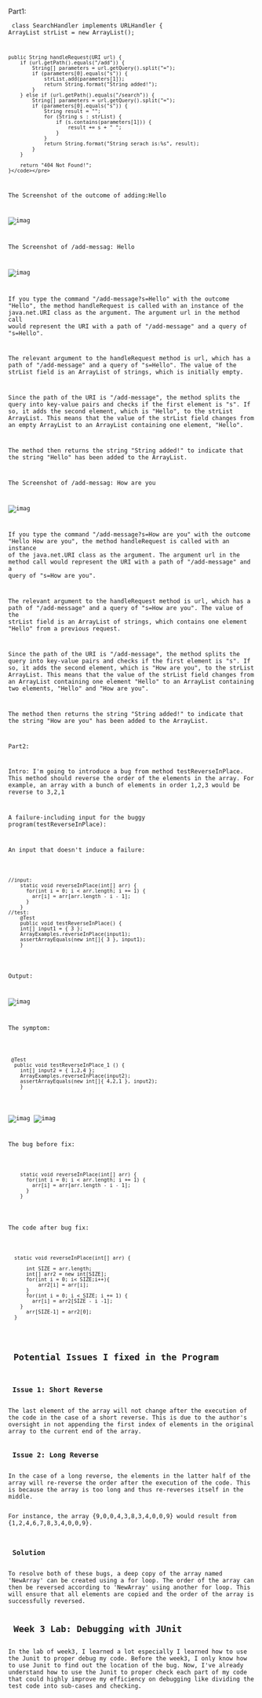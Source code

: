 Part1:<pre><code>
	class SearchHandler implements URLHandler {
	ArrayList<String> strList = new ArrayList<String>();

	public String handleRequest(URI url) {
		if (url.getPath().equals("/add")) {
			String[] parameters = url.getQuery().split("=");
			if (parameters[0].equals("s")) {
				strList.add(parameters[1]);
				return String.format("String added!");
			}
		} else if (url.getPath().equals("/search")) {
			String[] parameters = url.getQuery().split("=");
			if (parameters[0].equals("s")) {
				String result = "";
				for (String s : strList) {
					if (s.contains(parameters[1])) {
						result += s + " ";
					}
				}
				return String.format("String serach is:%s", result);
			}
		}

		return "404 Not Found!";
	}</code></pre>
	



The Screenshot of the outcome of adding:Hello

![imag](7.png)

The Screenshot of /add-messag: Hello

![imag](8.png)

If you type the command "/add-message?s=Hello" with the outcome "Hello", the method handleRequest is called with an instance of the java.net.URI class as the argument. The argument url in the method call would represent the URI with a path of "/add-message" and a query of "s=Hello".

The relevant argument to the handleRequest method is url, which has a path of "/add-message" and a query of "s=Hello". The value of the strList field is an ArrayList of strings, which is initially empty.

Since the path of the URI is "/add-message", the method splits the query into key-value pairs and checks if the first element is "s". If so, it adds the second element, which is "Hello", to the strList ArrayList. This means that the value of the strList field changes from an empty ArrayList to an ArrayList containing one element, "Hello".

The method then returns the string "String added!" to indicate that the string "Hello" has been added to the ArrayList.


The Screenshot of /add-messag: How are you

![imag](9.png)

If you type the command "/add-message?s=How are you" with the outcome "Hello How are you", the method handleRequest is called with an instance of the java.net.URI class as the argument. The argument url in the method call would represent the URI with a path of "/add-message" and a query of "s=How are you".

The relevant argument to the handleRequest method is url, which has a path of "/add-message" and a query of "s=How are you". The value of the strList field is an ArrayList of strings, which contains one element "Hello" from a previous request.

Since the path of the URI is "/add-message", the method splits the query into key-value pairs and checks if the first element is "s". If so, it adds the second element, which is "How are you", to the strList ArrayList. This means that the value of the strList field changes from an ArrayList containing one element "Hello" to an ArrayList containing two elements, "Hello" and "How are you".

The method then returns the string "String added!" to indicate that the string "How are you" has been added to the ArrayList.

Part2:

Intro: I'm going to introduce a bug from method testReverseInPlace. This method
should reverse the order of the elements in the array. For example, an array with a bunch of elements in 
order 1,2,3 would be reverse to 3,2,1

A failure-including input for the buggy program(testReverseInPlace):

  

An input that doesn't induce a failure:

<pre><code>
//input:
    static void reverseInPlace(int[] arr) {
      for(int i = 0; i < arr.length; i += 1) {
        arr[i] = arr[arr.length - i - 1];
      }
    }
//test:
	@Test 
	public void testReverseInPlace() {
    int[] input1 = { 3 };
    ArrayExamples.reverseInPlace(input1);
    assertArrayEquals(new int[]{ 3 }, input1);
	}
</code></pre>
Output: 

![imag](a.png)

The symptom:

 <pre><code> @Test
  public void testReverseInPlace_1 () {
    int[] input2 = { 1,2,4 };
    ArrayExamples.reverseInPlace(input2);
    assertArrayEquals(new int[]{ 4,2,1 }, input2);
	}</code></pre>

![imag](B.png)
![imag](C.png)

The bug before fix:
<pre><code>
    static void reverseInPlace(int[] arr) {
      for(int i = 0; i < arr.length; i += 1) {
        arr[i] = arr[arr.length - i - 1];
      }
    }
</code></pre>

The code after bug fix:

<pre><code>
  static void reverseInPlace(int[] arr) {

      int SIZE = arr.length;
      int[] arr2 = new int[SIZE];
      for(int i = 0; i< SIZE;i++){
          arr2[i] = arr[i];
      }
      for(int i = 0; i < SIZE; i += 1) {
        arr[i] = arr2[SIZE - i -1];
    }
      arr[SIZE-1] = arr2[0];
  }
</code></pre>


<h2> Potential Issues I fixed in the Program </h2>
<h3> Issue 1: Short Reverse </h3>
The last element of the array will not change after the execution of the code in the case of a short reverse. This is due to the author's oversight in not appending the first index of elements in the original array to the current end of the array.

<h3> Issue 2: Long Reverse </h3>
In the case of a long reverse, the elements in the latter half of the array will re-reverse the order after the execution of the code. This is because the array is too long and thus re-reverses itself in the middle.

For instance, the array {9,0,0,4,3,8,3,4,0,0,9} would result from {1,2,4,6,7,8,3,4,0,0,9}.

<h3> Solution </h3>
To resolve both of these bugs, a deep copy of the array named 'NewArray' can be created using a for loop. The order of the array can then be reversed according to 'NewArray' using another for loop. This will ensure that all elements are copied and the order of the array is successfully reversed.

<h2> Week 3 Lab: Debugging with JUnit </h2>
In the lab of week3, I learned a lot especially I learned how to use the Junit to proper debug my code. Before the week3, I only know how to use Junit to find out the location of the bug. Now, I've already understand how to use the Junit to proper check each part of my code that could highly improve my efficiency on debugging like dividing the test code into sub-cases and checking.
